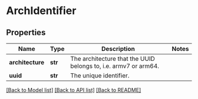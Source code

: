 # ArchIdentifier

## Properties
Name | Type | Description | Notes
------------ | ------------- | ------------- | -------------
**architecture** | **str** | The architecture that the UUID belongs to, i.e. armv7 or arm64. | 
**uuid** | **str** | The unique identifier. | 

[[Back to Model list]](../README.md#documentation-for-models) [[Back to API list]](../README.md#documentation-for-api-endpoints) [[Back to README]](../README.md)

